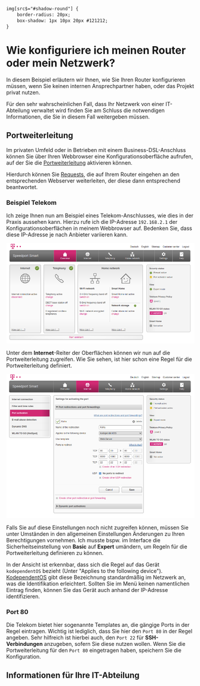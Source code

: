 
    img[src$="#shadow-round"] {
        border-radius: 20px;
        box-shadow: 1px 10px 20px #121212;
    }
</style>

# Wie konfiguriere ich meinen Router oder mein Netzwerk?

In diesem Beispiel erläutern wir Ihnen, wie Sie Ihren Router konfigurieren müssen, wenn Sie keinen internen Ansprechpartner haben, oder das Projekt privat nutzen.  

Für den sehr wahrscheinlichen Fall, dass Ihr Netzwerk von einer IT-Abteilung verwaltet wird finden Sie am Schluss die notwendigen Informationen, die Sie in diesem Fall weitergeben müssen.

## Portweiterleitung

Im privaten Umfeld oder in Betrieben mit einem Business-DSL-Anschluss können Sie über Ihren Webbrowser eine Konfigurationsoberfläche aufrufen, auf der Sie die [Portweiterleitung](https://de.wikipedia.org/w/index.php?title=Portweiterleitung&oldid=198857220) aktivieren können. 

Hierdurch können Sie [Requests](https://de.wikipedia.org/w/index.php?title=Client-Server-Modell&oldid=206561421), die auf Ihrem Router eingehen an den entsprechenden Webserver weiterleiten, der diese dann entsprechend beantwortet.  

### Beispiel Telekom 

Ich zeige Ihnen nun am Beispiel eines Telekom-Anschlusses, wie dies in der Praxis aussehen kann. Hierzu rufe ich die IP-Adresse `192.168.2.1` der Konfigurationsoberflächen in meinem Webbrowser auf. Bedenken Sie, dass diese IP-Adresse je nach Anbieter variieren kann.  

![Hier sehen Sie Startseite](Images/ntw_home.PNG#shadow-round)  


Unter dem __Internet__-Reiter der Oberflächen können wir nun auf die Portweiterleitung zugreifen. Wie Sie sehen, ist hier schon eine Regel für die Portweiterleitung definiert.

![Hier sehen Sie den Reiter Internet](Images/ntw_port_activation.PNG)  

Falls Sie auf diese Einstellungen noch nicht zugreifen können, müssen Sie unter Umständen in den allgemeinen Einstellungen Änderungen zu Ihren Berechtigungen vornehmen. Ich musste bspw. im Interface die Sicherheitseinstellung von __Basic__ auf __Expert__ umändern, um Regeln für die Portweiterleitung definieren zu können.  

In der Ansicht ist erkennbar, dass sich die Regel auf das Gerät `kodependentOS` bezieht (Unter "Applies to the following device"). [KodependentOS](https://github.com/pders01/kodependentOS) gibt diese Bezeichnung standardmäßig im Netzwerk an, was die Identifikation erleichtert. Sollten Sie im Menü keinen namentlichen Eintrag finden, können Sie das Gerät auch anhand der IP-Adresse identifizieren.  

### Port 80

Die Telekom bietet hier sogenannte Templates an, die gängige Ports in der Regel eintragen. Wichtig ist lediglich, dass Sie hier den `Port 80` in der Regel angeben. Sehr hilfreich ist hierbei auch, den `Port 22` für __SSH-Verbindungen__ anzugeben, sofern Sie diese nutzen wollen. Wenn Sie die Portweiterleitung für den `Port 80` eingetragen haben, speichern Sie die Konfiguration. 

## Informationen für Ihre IT-Abteilung
